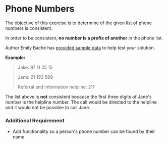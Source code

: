 # Phone Numbers

The objective of this exercise is to determine of the given list of phone numbers is consistent.

In order to be consistent, **no number is a prefix of another** in the phone list.

Author Emily Bache has [provided sample data](http://github.com/emilybache/Phone-Numbers-Kata) to help test your solution. 

**Example:**

> Jake: 97 11 25 15
> 
> Jane: 21 193 589
> 
> Referral and information helpline: 211

The list above is **not** consistent because the first three digits of Jane's number is the helpline number. The call would be directed to the helpline and it would not be possible to call Jane. 

### Additional Requirement
- Add functionality so a person's phone number can be found by their name. 